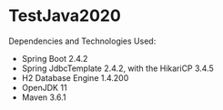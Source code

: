 # TestJava2020

Dependencies and Technologies Used:

- Spring Boot 2.4.2
- Spring JdbcTemplate 2.4.2, with the HikariCP 3.4.5
- H2 Database Engine 1.4.200
- OpenJDK 11
- Maven 3.6.1
